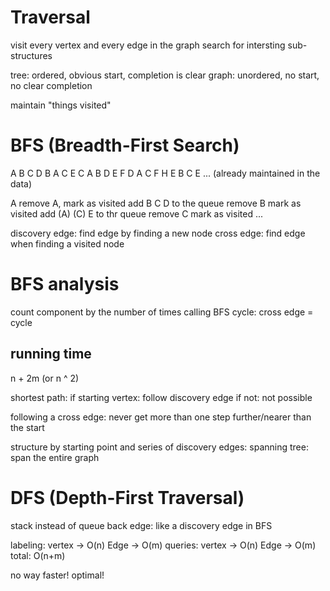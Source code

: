 # Traversal
visit every vertex and every edge in the graph
search for intersting sub-structures

tree: ordered, obvious start, completion is clear
graph: unordered, no start, no clear completion

maintain "things visited"

# BFS (Breadth-First Search)
A   B C D
B   A C E
C   A B D E F
D   A C F H
E   B C E
...
(already maintained in the data)

A 
remove A,                      mark as visited
add B C D to the queue
remove B                       mark as visited
add (A) (C) E to thr queue
remove C                       mark as visited
...

discovery edge: find edge by finding a new node
cross edge: find edge when finding a visited node

# BFS analysis 
count component by the number of times calling BFS
cycle: cross edge = cycle
## running time
n + 2m (or n ^ 2)

shortest path: 
if starting vertex: follow discovery edge
if not: not possible

following a cross edge: never get more than one step further/nearer than the start

structure by starting point and series of discovery edges:
spanning tree: span the entire graph

# DFS (Depth-First Traversal)
stack instead of queue
back edge: like a discovery edge in BFS

labeling: 
vertex -> O(n)
Edge   -> O(m)
queries:
vertex -> O(n)
Edge   -> O(m)
total: O(n+m)

no way faster! optimal!
